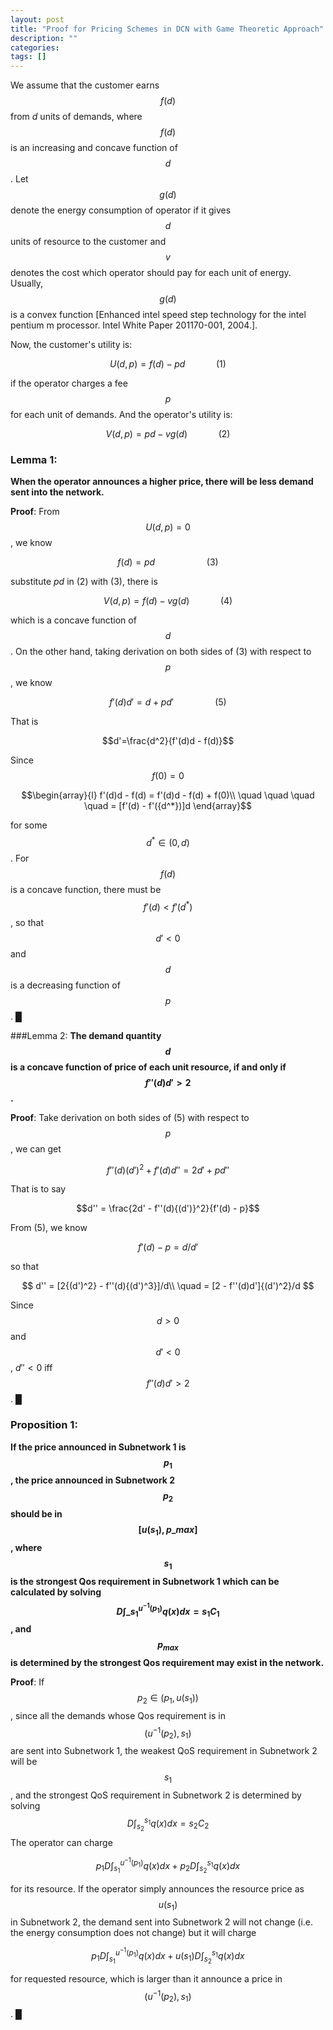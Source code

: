 ```yaml
---
layout: post
title: "Proof for Pricing Schemes in DCN with Game Theoretic Approach"
description: ""
categories: 
tags: []
---
```


We assume that the customer earns $$f(d)$$ from $d$ units of demands, where $$f(d)$$ is an increasing and concave function of $$d$$. Let $$g(d)$$ denote the energy consumption of operator if it gives $$d$$ units of resource to the customer and $$v$$ denotes the cost which operator should pay for each unit of energy. Usually, $$g(d)$$ is a convex function [Enhanced intel speed step technology for the intel pentium m processor. Intel White Paper 201170-001, 2004.].

Now, the customer's utility is:

$$       U(d,p) = f(d) - pd    \quad\quad\quad(1)$$

if the operator charges a fee $$p$$ for each unit of demands. And the operator's utility is:

$$       V(d,p) = pd - vg(d)   \quad\quad\quad(2)$$

### Lemma 1: 
**When the operator announces a higher price, there will be less demand sent into the network.**

__Proof__: From $$U(d, p)=0$$, we know 

$$    f(d) = pd \quad\quad\quad\quad\quad(3)$$

substitute $pd$ in (2) with (3), there is

$$    V(d, p)=f(d)-vg(d) \quad\quad\quad(4)$$

which is a concave function of $$d$$. On the other hand, taking derivation on both sides of (3) with respect to $$p$$, we know

$$    f'(d)d' = d + pd'      \quad\quad\quad\quad(5)       $$

That is 

$$d'=\frac{d^2}{f'(d)d - f(d)}$$

Since $$f(0)=0$$

$$\begin{array}{l}
f'(d)d - f(d) = f'(d)d - f(d) + f(0)\\
\quad \quad \quad \quad = [f'(d) - f'({d^*})]d
\end{array}$$

for some $${d^*} \in (0,d)$$. For $$f(d)$$ is a concave function, there must be $$f'(d)<f'(d^*)$$, so that $$d'<0$$ and $$d$$ is a decreasing function of $$p$$. █


###Lemma 2: 
**The demand quantity $$d$$ is a concave function of price of each unit resource, if and only if $$f''(d)d'>2$$.**

__Proof__: Take derivation on both sides of (5) with respect to $$p$$, we can get

$$f''(d){(d')^2} + f'(d)d'' = 2d' + pd''$$ 

That is to say

$$d'' = \frac{2d' - f''(d){(d')}^2}{f'(d) - p}$$ 

From (5), we know

$$f'(d) - p = d/d'$$ 

so that

$$ d'' = [2{(d')^2} - f''(d){(d')^3}]/d\\
\quad  = [2 - f''(d)d']{(d')^2}/d $$

Since $$d>0$$ and $$d'<0$$,  ${d''}<0$ iff $${f''}(d){d'} >2$$. █



### Proposition 1: 
**If the price announced in Subnetwork 1 is $$p_1$$, the price announced in Subnetwork 2 $$p_2$$ should be in $$[u(s_1), p\_{max}]$$, where $$s_1$$ is the strongest Qos requirement in Subnetwork 1 which can be calculated by solving $$D\int\_{s_1}^{u^{-1}(p_1)}{q(x)dx}={s_1}{C_1}$$, and $$p_{max}$$ is determined by the strongest Qos requirement may exist in the network.**

__Proof__: If $$p_2 \in (p_1, u(s_1))$$, since all the demands whose Qos requirement is in $$(u^{-1}(p_2), s_1)$$ are sent into Subnetwork 1, the weakest QoS requirement in Subnetwork 2 will be $$s_1$$, and the strongest QoS requirement in Subnetwork 2 is determined by solving 
$$D\int_{s_2}^{s_1} {q(x)dx} = {s_2}{C_2}$$
The operator can charge

$${p_1}D\int_{s_1}^{u^{ - 1}(p_1)}{q(x)dx + {p_2}D\int_{s_2}^{s_1}{q(x)dx}}$$

for its resource. If the operator simply announces the resource price as $$u(s_1)$$ in Subnetwork 2, the demand sent into Subnetwork 2 will not change (i.e. the energy consumption does not change) but it will charge

$${p_1}D\int_{s_1}^{u^{ - 1}(p_1)}{q(x)dx + u(s_1)D\int_{s_2}^{s_1}{q(x)dx}}$$

for requested resource, which is larger than it announce a price in $$(u^{-1}(p_2), s_1)$$. █         





